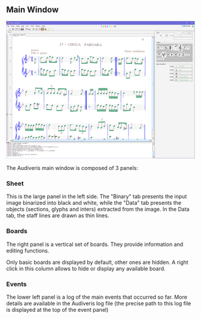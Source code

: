 ---
---
## Main Window

![](../assets/chula_transcribed.png)

The Audiveris main window is composed of 3 panels:

### Sheet

This is the large panel in the left side.
The "Binary" tab presents the input image binarized into black and white, while the "Data" tab
presents the objects (sections, glyphs and inters) extracted from the image.
In the Data tab, the staff lines are drawn as thin lines.

### Boards

The right panel is a vertical set of boards.
They provide information and editing functions.

Only basic boards are displayed by default, other ones are hidden.
A right click in this column allows to hide or display any available board.

### Events

The lower left panel is a log of the main events that occurred so far.
More details are available in the Audiveris log file
(the precise path to this log file is displayed at the top of the event panel)
